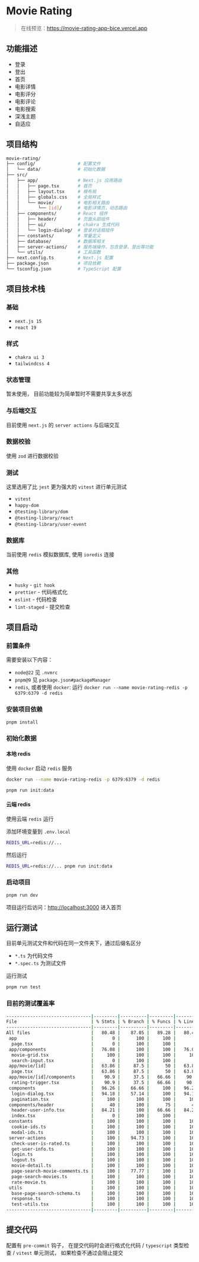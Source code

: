 # Movie Rating

> 在线预览：https://movie-rating-app-bice.vercel.app

## 功能描述

- 登录
- 登出
- 首页
- 电影详情
- 电影评分
- 电影评论
- 电影搜索
- 深浅主题
- 自适应

## 项目结构

```sh
movie-rating/
├── config/                # 配置文件
│   └── data/              # 初始化数据
├── src/
│   ├── app/               # Next.js 应用路由
│   │   ├── page.tsx       # 首页
│   │   ├── layout.tsx     # 根布局
│   │   ├── globals.css    # 全局样式
│   │   └── movie/         # 电影相关路由
│   │       └── [id]/      # 电影详情页，动态路由
│   ├── components/        # React 组件
│   │   ├── header/        # 页面头部组件
│   │   ├── ui/            # chakra 生成代码
│   │   └── login-dialog/  # 登录对话框组件
│   ├── constants/         # 常量定义
│   ├── database/          # 数据库相关
│   ├── server-actions/    # 服务端操作，包含登录、登出等功能
│   └── utils/             # 工具函数
├── next.config.ts         # Next.js 配置
├── package.json           # 项目依赖
└── tsconfig.json          # TypeScript 配置
```

## 项目技术栈

### 基础

- `next.js 15`
- `react 19`

### 样式

- `chakra ui 3`
- `tailwindcss 4`

### 状态管理

暂未使用， 目前功能较为简单暂时不需要共享太多状态

### 与后端交互

目前使用 `next.js` 的 `server actions` 与后端交互

### 数据校验

使用 `zod` 进行数据校验

### 测试

这里选用了比 `jest` 更为强大的 `vitest` 进行单元测试

- `vitest`
- `happy-dom`
- `@testing-library/dom`
- `@testing-library/react`
- `@testing-library/user-event`

### 数据库

当前使用 `redis` 模拟数据库, 使用 `ioredis` 连接

### 其他

- `husky` - `git hook`
- `prettier` - 代码格式化
- `eslint` - 代码检查
- `lint-staged` - 提交检查

## 项目启动

### 前置条件

需要安装以下内容：

- `node@22` 见 `.nvmrc`
- `pnpm@9` 见 `package.json#packageManager`
- `redis`, 或者使用 `docker`: 运行 `docker run --name movie-rating-redis -p 6379:6379 -d redis`

### 安装项目依赖

```sh
pnpm install
```

### 初始化数据

#### 本地 redis

使用 `docker` 启动 `redis` 服务

```sh
docker run --name movie-rating-redis -p 6379:6379 -d redis
```

```sh
pnpm run init:data
```

#### 云端 redis

使用云端 `redis` 运行

添加环境变量到 `.env.local`

```sh
REDIS_URL=redis://...
```

然后运行

```sh
REDIS_URL=redis://... pnpm run init:data
```

### 启动项目

```sh
pnpm run dev
```

项目运行后访问：[http://localhost:3000](http://localhost:3000) 进入首页

## 运行测试

目前单元测试文件和代码在同一文件夹下，通过后缀名区分

- `*.ts` 为代码文件
- `*.spec.ts` 为测试文件

运行测试

```sh
pnpm run test
```

### 目前的测试覆盖率

```sh
--------------------------------|---------|----------|---------|---------|-------------------
File                            | % Stmts | % Branch | % Funcs | % Lines | Uncovered Line #s
--------------------------------|---------|----------|---------|---------|-------------------
All files                       |   80.48 |    87.05 |   89.28 |   80.48 |
 app                            |       0 |      100 |     100 |       0 |
  page.tsx                      |       0 |      100 |     100 |       0 | 3-25
 app/components                 |   76.08 |      100 |     100 |   76.08 |
  movie-grid.tsx                |     100 |      100 |     100 |     100 |
  search-input.tsx              |       0 |      100 |     100 |       0 | 2-26
 app/movie/[id]                 |   63.86 |     87.5 |      50 |   63.86 |
  page.tsx                      |   63.86 |     87.5 |      50 |   63.86 | 81,103-155
 app/movie/[id]/components      |    90.9 |     37.5 |   66.66 |    90.9 |
  rating-trigger.tsx            |    90.9 |     37.5 |   66.66 |    90.9 | 27-32,39-41
 components                     |   96.26 |    66.66 |     100 |   96.26 |
  login-dialog.tsx              |   94.18 |    57.14 |     100 |   94.18 | 26-30
  pagination.tsx                |     100 |      100 |     100 |     100 |
 components/header              |      40 |      100 |      75 |      40 |
  header-user-info.tsx          |   84.21 |      100 |   66.66 |   84.21 | 37-45
  index.tsx                     |       0 |      100 |     100 |       0 | 2-83
 constants                      |     100 |      100 |     100 |     100 |
  cookie-ids.ts                 |     100 |      100 |     100 |     100 |
  modal-ids.ts                  |     100 |      100 |     100 |     100 |
 server-actions                 |     100 |    94.73 |     100 |     100 |
  check-user-is-rated.ts        |     100 |      100 |     100 |     100 |
  get-user-info.ts              |     100 |      100 |     100 |     100 |
  login.ts                      |     100 |      100 |     100 |     100 |
  logout.ts                     |     100 |      100 |     100 |     100 |
  movie-detail.ts               |     100 |      100 |     100 |     100 |
  page-search-movie-comments.ts |     100 |    77.77 |     100 |     100 | 31,46
  page-search-movies.ts         |     100 |      100 |     100 |     100 |
  rate-movie.ts                 |     100 |      100 |     100 |     100 |
 utils                          |     100 |      100 |     100 |     100 |
  base-page-search-schema.ts    |     100 |      100 |     100 |     100 |
  response.ts                   |     100 |      100 |     100 |     100 |
  test-utils.tsx                |     100 |      100 |     100 |     100 |
--------------------------------|---------|----------|---------|---------|-------------------
```

## 提交代码

配置有 `pre-commit` 钩子， 在提交代码时会进行格式化代码 / `typescript` 类型检查 / `vitest` 单元测试， 如果检查不通过会阻止提交

